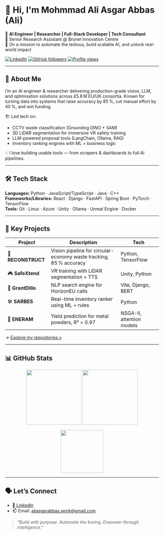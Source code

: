 # 👋 Hi, I'm Mohmmad Ali Asgar Abbas (Ali)

🎯 **AI Engineer | Researcher | Full-Stack Developer | Tech Consultant**  
🔬 Senior Research Assistant @ Brunel Innovation Centre  
🚀 On a mission to automate the tedious, build scalable AI, and unlock real-world impact

[![LinkedIn](https://img.shields.io/badge/LinkedIn-Connect-blue?logo=linkedin)](https://www.linkedin.com/in/mohmmadaliasgarabbas/)
[![GitHub followers](https://img.shields.io/github/followers/AliAsgharWork?label=Follow&style=social)](https://github.com/AliAsgharWork)
[![Profile views](https://komarev.com/ghpvc/?username=AliAsgharWork&label=Profile%20views)](https://github.com/AliAsgharWork)

---

## 🧠 About Me

I’m an AI engineer & researcher delivering production-grade vision, LLM, and optimisation solutions across £5.8 M EU/UK consortia. Known for turning data into systems that raise accuracy by 85 %, cut manual effort by 40 %, and win funding.

🏗️ Led tech on:
- CCTV waste classification (Grounding DINO + SAM)
- 3D LiDAR segmentation for immersive VR safety training
- LLM-powered proposal tools (LangChain, Ollama, RAG)
- Inventory ranking engines with ML + business logic

💡 I love building usable tools — from scrapers & dashboards to full AI pipelines.

---

## 🛠️ Tech Stack

**Languages:** Python · JavaScript/TypeScript · Java · C++  
**Frameworks/Libraries:** React · Django · FastAPI · Spring Boot · PyTorch · TensorFlow  
**Tools:** Git · Linux · Azure · Unity · Ollama · Unreal Engine · Docker

---

## 🚀 Key Projects

| Project | Description | Tech |
|--------|-------------|------|
| 🧱 **RECONSTRUCT** | Vision pipeline for circular-economy waste tracking, 85 % accuracy | Python, TensorFlow |
| 🎮 **SafeXtend** | VR training with LiDAR segmentation + TTS | Unity, Python |
| 🧠 **GrantDillo** | NLP search engine for HorizonEU calls | Vite, Django, BERT |
| 🛠️ **SARBES** | Real-time inventory ranker using ML + rules | Python |
| 🔬 **ENERAM** | Yield prediction for metal powders, R² = 0.97 | NSGA-II, attention models |

→ [Explore my repositories »](https://github.com/AliAsgharWork?tab=repositories)

---

## 📊 GitHub Stats

<p align="center">
  <img src="https://github-readme-stats.vercel.app/api?username=AliAsgharWork&show_icons=true&theme=github_dark" height="180">
  <img src="https://github-readme-streak-stats.herokuapp.com?user=AliAsgharWork&theme=github-dark" height="180"/>
</p>

<p align="center">
  <img src="https://github-readme-stats.vercel.app/api/top-langs/?username=AliAsgharWork&layout=compact&theme=github_dark" height="140"/>
</p>

---

## 🗣 Let’s Connect

- 💼 [LinkedIn](https://www.linkedin.com/in/mohmmadaliasgarabbas/)
- 📫 Email: aliasgarabbas.work@gmail.com

> *"Build with purpose. Automate the boring. Empower through intelligence."*
